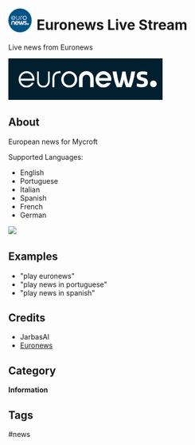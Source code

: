 # <img src='./res/icon/euronews.png' card_color='#40DBB0' width='50' height='50' style='vertical-align:bottom'/> Euronews Live Stream

Live news from Euronews

![](./ui/logo.png)


## About 

European news for Mycroft

Supported Languages:
- English
- Portuguese
- Italian
- Spanish
- French
- German


![](./gui.gif)

## Examples 

* "play euronews"
* "play news in portuguese"
* "play news in spanish"

## Credits 
- JarbasAl
- [Euronews](https://www.youtube.com/user/euronewsnetwork/channels)


## Category
**Information**

## Tags
#news